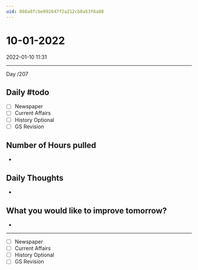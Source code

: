 ```yaml
---
uid: 866a8fcbe092647f2a212cb0a53f6a88
---
```


# 10-01-2022
2022-01-10 11:31

---

Day /207

## Daily #todo 

- [ ] Newspaper
- [ ] Current Affairs
- [ ] History Optional
- [ ] GS Revision 

## Number of Hours pulled 
- 

## Daily Thoughts
- 


## What you would like to improve tomorrow?
- 



--- 

- [ ] Newspaper
- [ ] Current Affairs
- [ ] History Optional
- [ ] GS Revision 